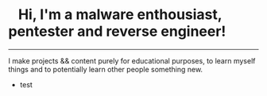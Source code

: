<h1>&nbsp&nbsp&nbspHi, I'm a malware enthousiast, pentester and reverse engineer! </h1>
<hr>
<p>I make projects && content purely for educational purposes, to learn myself things and to potentially learn other people something new.</p>
<ul>
  <li>test</li>
</ul>

